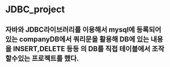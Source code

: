 # JDBC_project
## 자바와 JDBC라이브러리를 이용해서 mysql에 등록되어있는 companyDB에서 쿼리문을 활용해 DB에 있는 내용을 INSERT,DELETE 등등 의 DB를 직접 테이블에서 조작할수있는 프로젝트를 했다.
